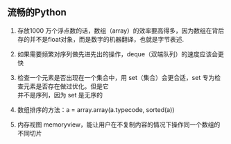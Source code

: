 ## 流畅的Python

1. 存放1000 万个浮点数的话，数组（array）的效率要高得多，因为数组在背后存的并不是float对象，而是数字的机器翻译，也就是字节表述.

2. 如果需要频繁对序列做先进先出的操作，deque（双端队列）的速度应该会更快

3. 检查一个元素是否出现在一个集合中，用 set（集合）会更合适，set 专为检查元素是否存在做过优化。但是它  
   并不是序列，因为 set 是无序的

4. 数组排序的方法：a = array.array\(a.typecode, sorted\(a\)\)

5. 内存视图 memoryview，能让用户在不复制内容的情况下操作同一个数组的不同切片




